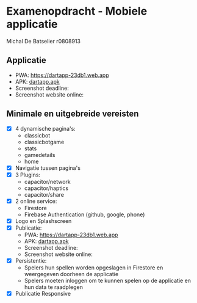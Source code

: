 
# Examenopdracht - Mobiele applicatie

Michal De Batselier r0808913


## Applicatie
- PWA: https://dartapp-23db1.web.app
- APK: [dartapp.apk](https://github.com/michaldb/DartApp/blob/3147c678eb0f74019fff097db4d8b8a6682e9350/dartapp.apk)
- Screenshot deadline:
- Screenshot website online:

## Minimale en uitgebreide vereisten
- [x] 4 dynamische pagina's:
    - classicbot
    - classicbotgame
    - stats
    - gamedetails
    - home
- [x] Navigatie tussen pagina's
- [x] 3 Plugins:
    - capacitor/network
    - capacitor/haptics
    - capacitor/share
- [x] 2 online service:
    - Firestore
    - Firebase Authentication (github, google, phone)
- [x] Logo en Splashscreen
- [x] Publicatie:
    - PWA: https://dartapp-23db1.web.app
    - APK: [dartapp.apk](https://github.com/michaldb/DartApp/blob/3147c678eb0f74019fff097db4d8b8a6682e9350/dartapp.apk)
    - Screenshot deadline:
    - Screenshot website online:
- [x] Persistentie:
    - Spelers hun spellen worden opgeslagen in Firestore en weergegeven doorheen de applicatie
    - Spelers moeten inloggen om te kunnen spelen op de applicatie en hun data te raadplegen
- [x] Publicatie Responsive
